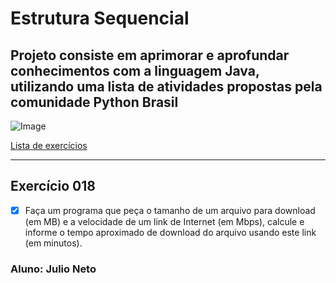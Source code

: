 # Estrutura Sequencial

## Projeto consiste em aprimorar e aprofundar conhecimentos com a linguagem Java, utilizando uma lista de atividades propostas pela comunidade Python Brasil

![Image](https://wiki.python.org.br/pybr/img/pythonbrasil_logo.png)

[Lista de exercícios](https://wiki.python.org.br/EstruturaSequencial)

---

## Exercício 018

- [x] Faça um programa que peça o tamanho de um arquivo para download (em MB) e a velocidade de um link de Internet (em Mbps), calcule e informe o tempo aproximado de download do arquivo usando este link (em minutos).

### Aluno: Julio Neto
